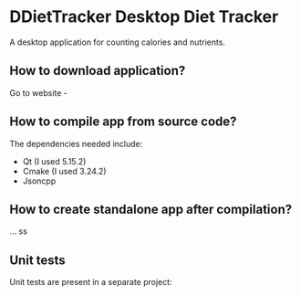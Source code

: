 # DDietTracker Desktop Diet Tracker
A desktop application for counting calories and nutrients.

## How to download application?
Go to website - 

## How to compile app from source code?
The dependencies needed include:

- Qt (I used 5.15.2)
- Cmake (I used 3.24.2)
- Jsoncpp

## How to create standalone app after compilation?
...
ss 
## Unit tests
Unit tests are present in a separate project:
